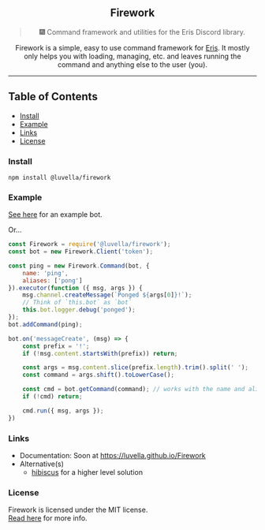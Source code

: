 <div align="center">
	<h2>Firework</h2>
	<blockquote align="center">🎆 Command framework and utilities for the Eris Discord library.</blockquote>
	<p>
    	Firework is a simple, easy to use command framework for <a href="https://abal.moe/Eris/">Eris</a>. It mostly only helps you with loading, managing, etc. and leaves running the command and anything else to the user (you). 
    	<hr>
	</p>
</div>

## Table of Contents
- [Install](#install)
- [Example](#example)
- [Links](#links)
- [License](#license) 

### Install 
`npm install @luvella/firework`

### Example
[See here](example/) for an example bot.  

Or...  
```js
const Firework = require('@luvella/firework');
const bot = new Firework.Client('token');

const ping = new Firework.Command(bot, {
	name: 'ping',
	aliases: ['pong']
}).executor(function ({ msg, args }) {
	msg.channel.createMessage(`Ponged ${args[0]}!`);
	// Think of `this.bot` as `bot`
	this.bot.logger.debug('ponged');
});
bot.addCommand(ping);

bot.on('messageCreate', (msg) => {
	const prefix = '!';
	if (!msg.content.startsWith(prefix)) return;

	const args = msg.content.slice(prefix.length).trim().split(' ');
	const command = args.shift().toLowerCase();

	const cmd = bot.getCommand(command); // works with the name and aliases as well
	if (!cmd) return;

	cmd.run({ msg, args });
})
```

### Links
- Documentation: Soon at https://luvella.github.io/Firework
- Alternative(s)
  - [hibiscus](https://github.com/hibiscus-eris/hibiscus) for a higher level solution

### License
Firework is licensed under the MIT license.  
[Read here](LICENSE) for more info.
